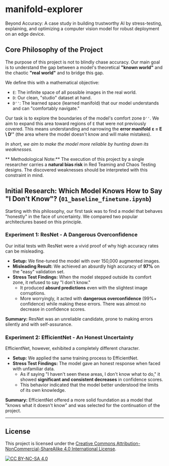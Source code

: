 # manifold-explorer
Beyond Accuracy: A case study in building trustworthy AI by stress-testing, explaining, and optimizing a computer vision model for robust deployment on an edge device.
## Core Philosophy of the Project

The purpose of this project is not to blindly chase accuracy. Our main goal is to understand the gap between a model's theoretical **"known world"** and the chaotic **"real world"** and to bridge this gap.

We define this with a mathematical objective:
* `E`: The infinite space of all possible images in the real world.
* `D`: Our clean, "studio" dataset at hand.
* `D''`: The learned space (learned manifold) that our model understands and can "comfortably navigate."

Our task is to explore the boundaries of the model's comfort zone `D''`. We aim to expand this area toward regions of `E` that were not previously covered. This means understanding and narrowing the **error manifold** **ε = E \ D''** (the area where the model doesn't know and will make mistakes).

*In short, we aim to make the model more reliable by hunting down its weaknesses.*

** Methodological Note:** The execution of this project by a single researcher carries a **natural bias risk** in Red Teaming and Chaos Testing designs. The discovered weaknesses should be interpreted with this constraint in mind.

## Initial Research: Which Model Knows How to Say "I Don't Know"? (`01_baseline_finetune.ipynb`)

Starting with this philosophy, our first task was to find a model that behaves "honestly" in the face of uncertainty. We compared two popular architectures based on this principle.

### Experiment 1: ResNet - A Dangerous Overconfidence

Our initial tests with ResNet were a vivid proof of why high accuracy rates can be misleading.

* **Setup:** We fine-tuned the model with over 150,000 augmented images.
* **Misleading Result:** We achieved an absurdly high accuracy of **97%** on the "easy" validation set.
* **Stress Test Findings:** When the model stepped outside its comfort zone, it refused to say "I don't know."
   * It produced **absurd predictions** even with the slightest image corruptions.
   * More worryingly, it acted with **dangerous overconfidence** (99%+ confidence) while making these errors. There was almost no decrease in confidence scores.

**Summary:** ResNet was an unreliable candidate, prone to making errors silently and with self-assurance.

### Experiment 2: EfficientNet - An Honest Uncertainty

EfficientNet, however, exhibited a completely different character.

* **Setup:** We applied the same training process to EfficientNet.
* **Stress Test Findings:** The model gave an honest response when faced with unfamiliar data.
   * As if saying "I haven't seen these areas, I don't know what to do," it showed **significant and consistent decreases** in confidence scores.
   * This behavior indicated that the model better understood the limits of its own knowledge.

**Summary:** EfficientNet offered a more solid foundation as a model that "knows what it doesn't know" and was selected for the continuation of the project.

---
## License

This project is licensed under the [Creative Commons Attribution-NonCommercial-ShareAlike 4.0 International License](https://creativecommons.org/licenses/by-nc-sa/4.0/).

[![CC BY-NC-SA 4.0](https://licensebuttons.net/l/by-nc-sa/4.0/88x31.png)](https://creativecommons.org/licenses/by-nc-sa/4.0/)
